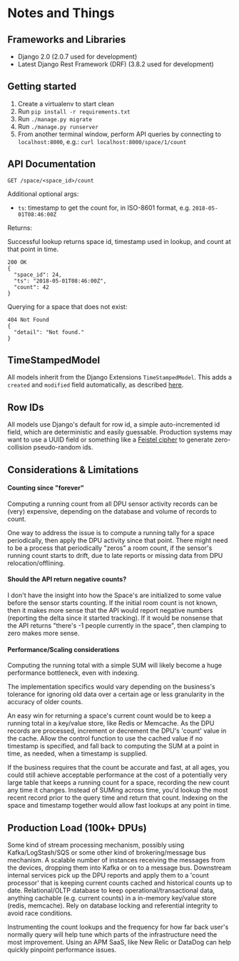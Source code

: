 # Notes and Things

## Frameworks and Libraries
* Django 2.0 (2.0.7 used for development)
* Latest Django Rest Framework (DRF) (3.8.2 used for development)

## Getting started
1. Create a virtualenv to start clean
2. Run `pip install -r requirements.txt`
3. Run `./manage.py migrate`
4. Run `./manage.py runserver`
5. From another terminal window, perform API queries by connecting to `localhost:8000`, e.g.: `curl localhost:8000/space/1/count`

## API Documentation
`GET /space/<space_id>/count`

Additional optional args:
* `ts`: timestamp to get the count for, in ISO-8601 format, e.g. `2018-05-01T08:46:00Z`

Returns:

Successful lookup returns space id, timestamp used in lookup, and count at that point in time.
```
200 OK
{
  "space_id": 24,
  "ts": "2018-05-01T08:46:00Z",
  "count": 42
}
```

Querying for a space that does not exist:
```
404 Not Found
{
  "detail": "Not found."
}
```


## TimeStampedModel
All models inherit from the Django Extensions `TimeStampedModel`. This adds a `created` and `modified` field automatically, as described [here](https://django-extensions.readthedocs.io/en/latest/model_extensions.html).

## Row IDs
All models use Django's default for row id, a simple auto-incremented id field, which are deterministic and easily guessable. Production systems may want to use a UUID field or something like a [Feistel cipher](https://wiki.postgresql.org/wiki/Pseudo_encrypt) to generate zero-collision pseudo-random ids.


## Considerations & Limitations

#### Counting since "forever"
Computing a running count from all DPU sensor activity records can be (very) expensive, depending on the database and volume of records to count.

One way to address the issue is to compute a running tally for a space periodically, then apply the DPU activity since that point. There might need to be a process that periodically "zeros" a room count, if the sensor's running count starts to drift, due to late reports or missing data from DPU relocation/offlining.


#### Should the API return negative counts?
I don't have the insight into how the Space's are initialized to some value before the sensor starts counting. If the initial room count is not known, then it makes more sense that the API would report negative numbers (reporting the delta since it started tracking). If it would be nonsense that the API returns "there's -1 people currently in the space", then clamping to zero makes more sense.


#### Performance/Scaling considerations
Computing the running total with a simple SUM will likely become a huge performance bottleneck, even with indexing.

The implementation specifics would vary depending on the business's tolerance for ignoring old data over a certain age or less granularity in the accuracy of older counts.

An easy win for returning a space's current count would be to keep a running total in a key/value store, like Redis or Memcache. As the DPU records are processed, increment or decrement the DPU's 'count' value in the cache. Allow the control function to use the cached value if no timestamp is specified, and fall back to computing the SUM at a point in time, as needed, when a timestamp is supplied.

If the business requires that the count be accurate and fast, at all ages, you could still achieve acceptable performance at the cost of a potentially very large table that keeps a running count for a space, recording the new count any time it changes. Instead of SUMing across time, you'd lookup the most recent record prior to the query time and return that count. Indexing on the space and timestamp together would allow fast lookups at any point in time.

## Production Load (100k+ DPUs)
Some kind of stream processing mechanism, possibly using Kafka/LogStash/SQS or some other kind of brokering/message bus mechanism. A scalable number of instances receiving the messages from the devices, dropping them into Kafka or on to a message bus. Downstream internal services pick up the DPU reports and apply them to a 'count processor' that is keeping current counts cached and historical counts up to date. Relational/OLTP database to keep operational/transactional data, anything cachable (e.g. current counts) in a in-memory key/value store (redis, memcache). Rely on database locking and referential integrity to avoid race conditions.

Instrumenting the count lookups and the frequency for how far back user's normally query will help tune which parts of the infrastructure need the most improvement. Using an APM SaaS, like New Relic or DataDog can help quickly pinpoint performance issues.
